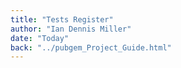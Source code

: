 ```yaml
---
title: "Tests Register"
author: "Ian Dennis Miller"
date: "Today"
back: "../pubgem_Project_Guide.html"
---
```

